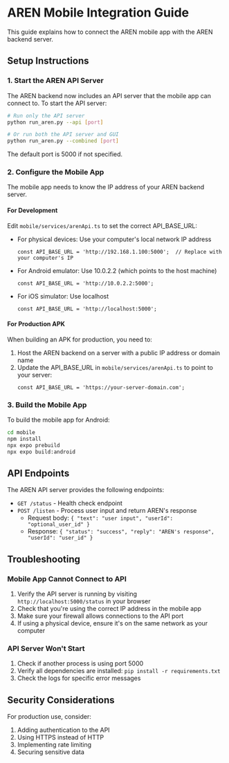 # AREN Mobile Integration Guide

This guide explains how to connect the AREN mobile app with the AREN backend server.

## Setup Instructions

### 1. Start the AREN API Server

The AREN backend now includes an API server that the mobile app can connect to. To start the API server:

```bash
# Run only the API server
python run_aren.py --api [port]

# Or run both the API server and GUI
python run_aren.py --combined [port]
```

The default port is 5000 if not specified.

### 2. Configure the Mobile App

The mobile app needs to know the IP address of your AREN backend server. 

#### For Development

Edit `mobile/services/arenApi.ts` to set the correct API_BASE_URL:

- For physical devices: Use your computer's local network IP address
  ```
  const API_BASE_URL = 'http://192.168.1.100:5000';  // Replace with your computer's IP
  ```

- For Android emulator: Use 10.0.2.2 (which points to the host machine)
  ```
  const API_BASE_URL = 'http://10.0.2.2:5000';
  ```

- For iOS simulator: Use localhost
  ```
  const API_BASE_URL = 'http://localhost:5000';
  ```

#### For Production APK

When building an APK for production, you need to:

1. Host the AREN backend on a server with a public IP address or domain name
2. Update the API_BASE_URL in `mobile/services/arenApi.ts` to point to your server:
   ```
   const API_BASE_URL = 'https://your-server-domain.com';
   ```

### 3. Build the Mobile App

To build the mobile app for Android:

```bash
cd mobile
npm install
npx expo prebuild
npx expo build:android
```

## API Endpoints

The AREN API server provides the following endpoints:

- `GET /status` - Health check endpoint
- `POST /listen` - Process user input and return AREN's response
  - Request body: `{ "text": "user input", "userId": "optional_user_id" }`
  - Response: `{ "status": "success", "reply": "AREN's response", "userId": "user_id" }`

## Troubleshooting

### Mobile App Cannot Connect to API

1. Verify the API server is running by visiting `http://localhost:5000/status` in your browser
2. Check that you're using the correct IP address in the mobile app
3. Make sure your firewall allows connections to the API port
4. If using a physical device, ensure it's on the same network as your computer

### API Server Won't Start

1. Check if another process is using port 5000
2. Verify all dependencies are installed: `pip install -r requirements.txt`
3. Check the logs for specific error messages

## Security Considerations

For production use, consider:

1. Adding authentication to the API
2. Using HTTPS instead of HTTP
3. Implementing rate limiting
4. Securing sensitive data 